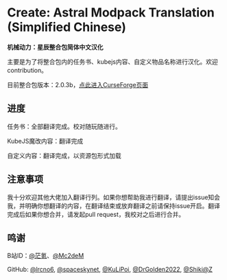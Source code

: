 # Create: Astral Modpack Translation (Simplified Chinese)

**机械动力：星辰整合包简体中文汉化**

主要是为了将整合包内的任务书、kubejs内容、自定义物品名称进行汉化。欢迎contribution。

目前整合包版本：2.0.3b，[点此进入CurseForge页面](https://www.curseforge.com/minecraft/modpacks/create-astral)

## 进度

任务书：全部翻译完成。校对随玩随进行。

KubeJS魔改内容：翻译完成

自定义内容：翻译完成，以资源包形式加载

## 注意事项

我十分欢迎其他大佬加入翻译行列。如果你想帮助我进行翻译，请提出issue知会我，并明确你想翻译的内容，在翻译结束或放弃翻译之前请保持issue开启。翻译完成后如果你想合并，请发起pull request，我校对之后进行合并。

## 鸣谢

B站ID：[@茫氪](https://space.bilibili.com/560349507)、[@Mc2deM](https://space.bilibili.com/541937599)


GitHub: [@lrcno6](https://github.com/lrcno6), [@spaceskynet](https://github.com/spaceskynet), [@KuLiPoi](https://github.com/KuLiPoi), [@DrGolden2022](https://github.com/DrGolden2022), [@Shiki@Z](https://github.com/kressety)
